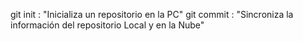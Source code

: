 git init : "Inicializa un repositorio en la PC"
git commit : "Sincroniza la información del repositorio Local y en la Nube"